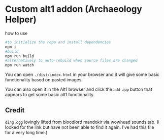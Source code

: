 # Custom alt1 addon (Archaeology Helper)

how to use
```sh
#to initialize the repo and install dependencies
npm i
#build
npm run build
#alternatively to auto-rebuild when source files are changed
npm run watch
```

You can open `./dist/index.html` in your browser and it will give some basic functionality based on pasted images.

You can also open it in the Alt1 browser and click the `add app` button that appears to get some basic alt1 functionality.

## Credit

`ding.ogg` lovingly lifted from bloodlord mandokir via wowhead sounds tab. (I looked for the link but have not been able to find it again. I've had this file for a very long time.) 